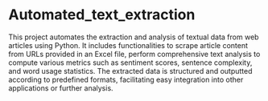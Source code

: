 # Automated_text_extraction
This project automates the extraction and analysis of textual data from web articles using Python. It includes functionalities to scrape article content from URLs provided in an Excel file, perform comprehensive text analysis to compute various metrics such as sentiment scores, sentence complexity, and word usage statistics. The extracted data is structured and outputted according to predefined formats, facilitating easy integration into other applications or further analysis.
